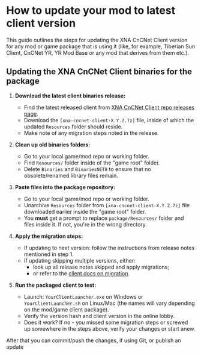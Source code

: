 # How to update your mod to latest client version

This guide outlines the steps for updating the XNA CnCNet Client version for any mod or game package that is using it (like, for example, Tiberian Sun Client, CnCNet YR, YR Mod Base or any mod that derives from them etc.).

## Updating the XNA CnCNet Client binaries for the package

1. **Download the latest client binaries release:**
   - Find the latest released client from [XNA CnCNet Client repo releases page](https://github.com/CnCNet/xna-cncnet-client/releases).
   - Download the `[xna-cncnet-client-X.Y.Z.7z]` file, inside of which the updated `Resources` folder should reside.
   - Make note of any migration steps noted in the release.

2. **Clean up old binaries folders:**
   - Go to your local game/mod repo or working folder.
   - Find `Resources/` folder inside of the "game root" folder.
   - Delete `Binaries` and `BinariesNET8` to ensure that no obsolete/renamed library files remain.

3. **Paste files into the package repository:**
   - Go to your local game/mod repo or working folder.
   - Unarchive `Resources` folder from `[xna-cncnet-client-X.Y.Z.7z]` file downloaded earlier inside the "game root" folder.
   - You **must** get a prompt to replace `package/Resources/` folder and files inside it. If not, you're in the wrong directory.

4. **Apply the migration steps:**
   - If updating to next version: follow the instructions from release notes mentioned in step 1.
   - If updating skipping multiple versions, either:
     - look up all release notes skipped and apply migrations;
     - or refer to the [client docs on migration](https://github.com/CnCNet/xna-cncnet-client/blob/develop/Docs/Migration.md).

5. **Run the packaged client to test:**
   - Launch: `YourClientLauncher.exe` on Windows or `YourClientLauncher.sh` on Linux/Mac (the names will vary depending on the mod/game client package).
   - Verify the version hash and client version in the online lobby.
   - Does it work? If no - you missed some migration steps or screwed up somewhere in the steps above, verify your changes or start anew.

After that you can commit/push the changes, if using Git, or publish an update
